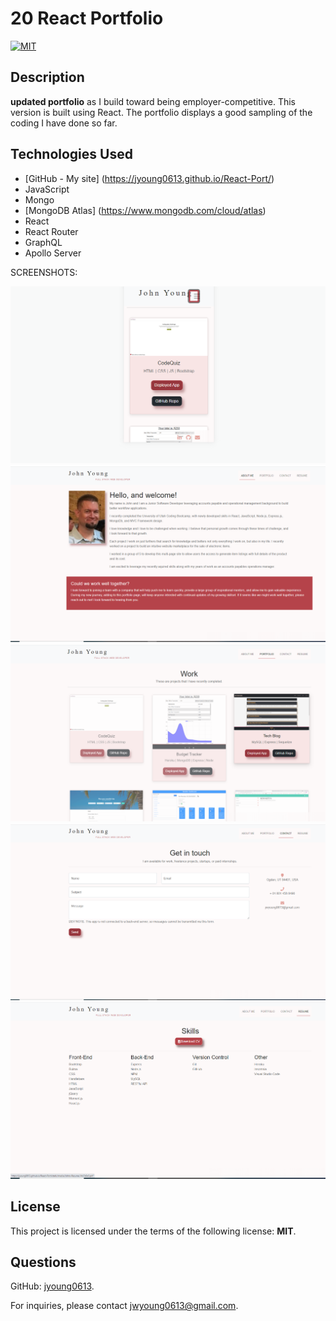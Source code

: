 # 20 React Portfolio

[![MIT](https://img.shields.io/badge/License-MIT-blue.svg)](https://opensource.org/licenses/MIT)

## Description

 **updated portfolio** as I build toward being employer-competitive. This version is built using React. The portfolio displays a good sampling of the coding I have done so far.

## Technologies Used

- [GitHub - My site] (<https://jyoung0613.github.io/React-Port/>)
- JavaScript
- Mongo
- [MongoDB Atlas] (<https://www.mongodb.com/cloud/atlas>)
- React
- React Router
- GraphQL
- Apollo Server

SCREENSHOTS: 

![React Port](/src/assets/ReactPort.png)
![React Port 1](/src/assets/ReactPortOne.png)
![React Port 2](/src/assets/ReactPortTwo.png)
![React Port 3](/src/assets/ReactPortThree.png)
![React Port 4](/src/assets/ReactPortFour.png)

## License

  This project is licensed under the terms of the following license: **MIT**.

## Questions

  GitHub: [jyoung0613](https://github.com/jyoung0613).  

  For inquiries, please contact jwyoung0613@gmail.com.





